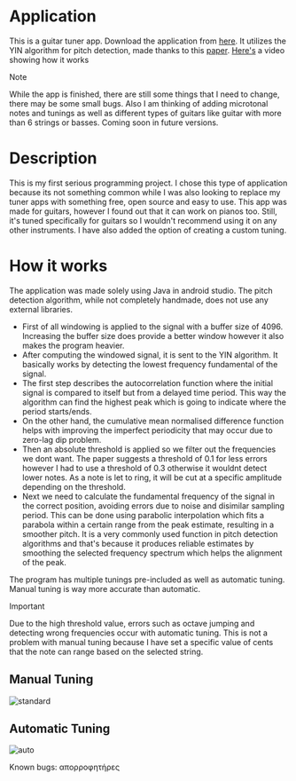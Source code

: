 # Application

This is a guitar tuner app. Download the application from [here](https://github.com/konLiogka/guitarTuner/blob/main/app-debug.apk).
It utilizes the YIN algorithm for pitch detection, made thanks to this [paper](http://audition.ens.fr/adc/pdf/2002_JASA_YIN.pdf). [Here's](https://www.youtube.com/watch?v=pbleU_p67YU&t=7s) a video showing how it works
> [!NOTE]
> While the app is finished, there are still some things that I need to change, there may be some small bugs. Also I am thinking of adding microtonal notes and tunings as well as different types of guitars
like guitar with more than 6 strings or basses. Coming soon in future versions.


# Description
This is my first serious programming project. I chose this type of application because its not something common while I was also looking to replace my tuner apps with something free, open source and easy to use. This app was made for guitars, however I found out that it can work on pianos too. Still, it's tuned specifically for guitars so I wouldn't recommend using it on any other instruments. I have also added the option
of creating a custom tuning.


# How it works
The application was made solely using Java in android studio.
The pitch detection algorithm, while not completely handmade, does not use any external libraries.

* First of all windowing is applied to the signal with a buffer size of 4096. Increasing the buffer size does provide a better window however it also makes the program heavier.
* After computing the windowed signal, it is sent to the YIN algorithm. It basically works by detecting the lowest frequency fundamental of the signal. 
* The first step describes the autocorrelation function where the initial signal is compared to itself but from a delayed time period. This way the algorithm can find the highest peak which is going to indicate where the period starts/ends. 
* On the other hand, the cumulative mean normalised difference function helps with improving the imperfect periodicity that may occur due to zero-lag dip problem. 
* Then an absolute threshold is applied so we filter out the frequencies we dont want. 
  The paper suggests a threshold of 0.1 for less errors however I had to use a threshold of 0.3 otherwise it wouldnt detect lower notes. 
  As a note is let to ring, it will be cut at a specific amplitude depending on the threshold.
* Next we need to calculate the fundamental frequency of the signal in the correct position, avoiding errors due to noise and disimilar sampling period. 
  This can be done using parabolic interpolation which fits a parabola within a certain range from the peak estimate, resulting in a smoother pitch. It is a very commonly used function in pitch detection algorithms
  and that's because it produces reliable estimates by smoothing the selected frequency spectrum which helps the alignment of the peak.

The program has multiple tunings pre-included as well as automatic tuning. Manual tuning is way more accurate than automatic.

> [!IMPORTANT]
> Due to the high threshold value, errors such as octave jumping and detecting wrong frequencies occur with automatic tuning.
> This is not a problem with manual tuning because I have set a specific value of cents that the note can range based on the selected string.

 
## Manual Tuning

 ![standard](https://github.com/konLiogka/guitarTuner/assets/78957746/5513d7a5-05aa-44d5-a252-7ee9bd64b0cd)


## Automatic Tuning
 
![auto](https://github.com/konLiogka/guitarTuner/assets/78957746/e9e8a400-777c-43aa-9ba4-7a9251356732)  


Known bugs: απορροφητήρες 
